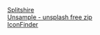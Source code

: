 [Splitshire](https://www.splitshire.com/)  
[Unsample - unsplash free zip](http://unsample.net)  
[IconFinder](https://vectormagic.com/)
